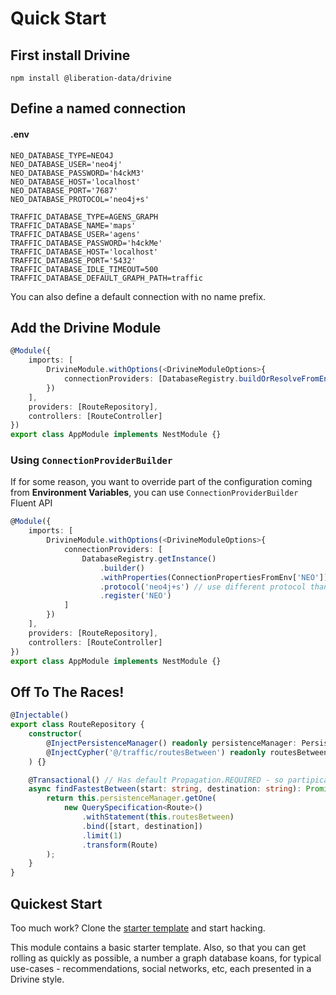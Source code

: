 # Quick Start

## First install Drivine

```
npm install @liberation-data/drivine
```

## Define a named connection

#### .env

```
NEO_DATABASE_TYPE=NEO4J
NEO_DATABASE_USER='neo4j'
NEO_DATABASE_PASSWORD='h4ckM3'
NEO_DATABASE_HOST='localhost'
NEO_DATABASE_PORT='7687'
NEO_DATABASE_PROTOCOL='neo4j+s'

TRAFFIC_DATABASE_TYPE=AGENS_GRAPH
TRAFFIC_DATABASE_NAME='maps'
TRAFFIC_DATABASE_USER='agens'
TRAFFIC_DATABASE_PASSWORD='h4ckMe'
TRAFFIC_DATABASE_HOST='localhost'
TRAFFIC_DATABASE_PORT='5432'
TRAFFIC_DATABASE_IDLE_TIMEOUT=500
TRAFFIC_DATABASE_DEFAULT_GRAPH_PATH=traffic
```

You can also define a default connection with no name prefix.

## Add the Drivine Module

```typescript
@Module({
    imports: [
        DrivineModule.withOptions(<DrivineModuleOptions>{
            connectionProviders: [DatabaseRegistry.buildOrResolveFromEnv('NEO')]
        })
    ],
    providers: [RouteRepository],
    controllers: [RouteController]
})
export class AppModule implements NestModule {}
```

### Using `ConnectionProviderBuilder`

If for some reason, you want to override part of the configuration coming from **Environment Variables**, you can
use `ConnectionProviderBuilder` Fluent API

```typescript
@Module({
    imports: [
        DrivineModule.withOptions(<DrivineModuleOptions>{
            connectionProviders: [
                DatabaseRegistry.getInstance()
                    .builder()
                    .withProperties(ConnectionPropertiesFromEnv['NEO'])
                    .protocol('neo4j+s') // use different protocol than default bolt
                    .register('NEO')
            ]
        })
    ],
    providers: [RouteRepository],
    controllers: [RouteController]
})
export class AppModule implements NestModule {}
```

## Off To The Races!

```typescript
@Injectable()
export class RouteRepository {
    constructor(
        @InjectPersistenceManager() readonly persistenceManager: PersistenceManager,
        @InjectCypher('@/traffic/routesBetween') readonly routesBetween: Statement
    ) {}

    @Transactional() // Has default Propagation.REQUIRED - so partipicate in a current txn, or start one.
    async findFastestBetween(start: string, destination: string): Promise<Route> {
        return this.persistenceManager.getOne(
            new QuerySpecification<Route>()
                .withStatement(this.routesBetween)
                .bind([start, destination])
                .limit(1)
                .transform(Route)
        );
    }
}
```

## Quickest Start

Too much work? Clone the [starter template](https://github.com/liberation-data/drivine-inspiration) and start hacking.

This module contains a basic starter template. Also, so that you can get rolling as quickly as possible, a number a
graph database koans, for typical use-cases - recommendations, social networks, etc, each presented in a Drivine style.
